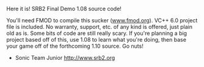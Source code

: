 Here it is! SRB2 Final Demo 1.08 source code!

You'll need FMOD to compile this sucker (www.fmod.org).
VC++ 6.0 project file is included.
No warranty, support, etc. of any kind is offered,
just plain old as is.
Some bits of code are still really scary.
If you're planning a big project based off of this,
use 1.08 to learn what you're doing, then
base your game off of the forthcoming 1.10 source.
Go nuts!

- Sonic Team Junior
http://www.srb2.org